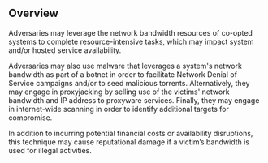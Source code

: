 ## Overview

Adversaries may leverage the network bandwidth resources of co-opted systems to complete resource-intensive tasks, which may impact system and/or hosted service availability.

Adversaries may also use malware that leverages a system's network bandwidth as part of a botnet in order to facilitate Network Denial of Service campaigns and/or to seed malicious torrents. Alternatively, they may engage in proxyjacking by selling use of the victims' network bandwidth and IP address to proxyware services. Finally, they may engage in internet-wide scanning in order to identify additional targets for compromise.

In addition to incurring potential financial costs or availability disruptions, this technique may cause reputational damage if a victim’s bandwidth is used for illegal activities.